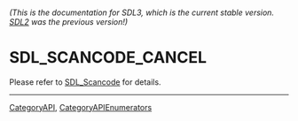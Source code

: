 ###### (This is the documentation for SDL3, which is the current stable version. [SDL2](https://wiki.libsdl.org/SDL2/) was the previous version!)
# SDL_SCANCODE_CANCEL

Please refer to [SDL_Scancode](SDL_Scancode) for details.

----
[CategoryAPI](CategoryAPI), [CategoryAPIEnumerators](CategoryAPIEnumerators)

